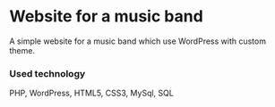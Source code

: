 # Website for a music band
A simple website for a music band which use WordPress with custom theme. 

### Used technology
PHP, WordPress, HTML5, CSS3, MySql, SQL
